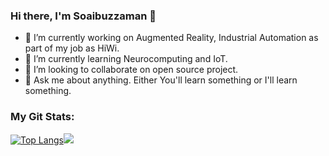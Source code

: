 ### Hi there, I'm Soaibuzzaman 👋
- 🔭 I’m currently working on Augmented Reality, Industrial Automation as part of my job as HiWi. 
- 🌱 I’m currently learning Neurocomputing and IoT.
- 👯 I’m looking to collaborate on open source project. 
- 💬 Ask me about anything. Either You'll learn something or I'll learn something.

### My Git Stats:
[![Top Langs](https://github-readme-stats.vercel.app/api/top-langs/?username=soaibsafi&layout=compact&hide_border=false&theme=tokyonight&ine_height50)](https://github.com/soaibsafi?tab=repositories)![](https://github-readme-stats.vercel.app/api?username=soaibsafi&show_icons=true&theme=tokyonight)

<!--
**soaibsafi/soaibsafi** is a ✨ _special_ ✨ repository because its `README.md` (this file) appears on your GitHub profile.
<p align = "center">
  <img src = "https://github-readme-stats.vercel.app/api?username=soaibsafi&show_icons=true&theme=tokyonight&line_height=27">
  <img src = "https://github-readme-stats.vercel.app/api/top-langs/?username=soaibsafi&hide=css,java,html&theme=tokyonight">
</p>
Here are some ideas to get you started:

- 🔭 I’m currently working on ...
- 🌱 I’m currently learning ...
- 👯 I’m looking to collaborate on ...
- 🤔 I’m looking for help with ...
- 💬 Ask me about ...
- 📫 How to reach me: ...
- 😄 Pronouns: ...
- ⚡ Fun fact: ...
-->
